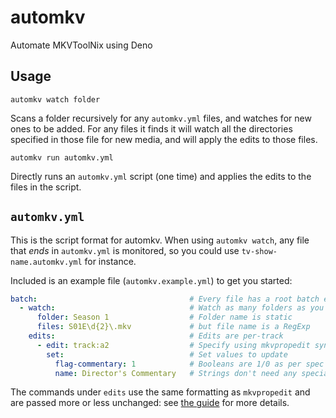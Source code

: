 # automkv
Automate MKVToolNix using Deno

## Usage
```shell
automkv watch folder
```
Scans a folder recursively for any `automkv.yml` files, and watches for new
ones to be added.  For any files it finds it will watch all the directories
specified in those file for new media, and will apply the edits to those files.

```shell
automkv run automkv.yml
```
Directly runs an `automkv.yml` script (one time) and applies the edits to the
files in the script.

## `automkv.yml`
This is the script format for automkv.  When using `automkv watch`, any file
that *ends* in `automkv.yml` is monitored, so you could use `tv-show-name.automkv.yml`
for instance.

Included is an example file (`automkv.example.yml`) to get you started:
```yml
batch:                                  # Every file has a root batch element
  - watch:                              # Watch as many folders as you want
      folder: Season 1                  # Folder name is static
      files: S01E\d{2}\.mkv             # but file name is a RegExp
    edits:                              # Edits are per-track
      - edit: track:a2                  # Specify using mkvpropedit syntax
        set:                            # Set values to update
          flag-commentary: 1            # Booleans are 1/0 as per spec
          name: Director's Commentary   # Strings don't need any special formatting
```
The commands under `edits` use the same formatting as `mkvpropedit` and are
passed more or less unchanged: see [the guide](https://mkvtoolnix.download/doc/mkvpropedit.html)
for more details.